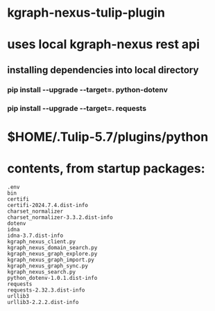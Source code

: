 # kgraph-nexus-tulip-plugin

# uses local kgraph-nexus rest api

## installing dependencies into local directory
### pip install --upgrade --target=. python-dotenv
### pip install --upgrade --target=. requests

# $HOME/.Tulip-5.7/plugins/python
# contents, from startup packages:

```
.env
bin
certifi
certifi-2024.7.4.dist-info
charset_normalizer
charset_normalizer-3.3.2.dist-info
dotenv
idna
idna-3.7.dist-info
kgraph_nexus_client.py
kgraph_nexus_domain_search.py
kgraph_nexus_graph_explore.py
kgraph_nexus_graph_import.py
kgraph_nexus_graph_sync.py
kgraph_nexus_search.py
python_dotenv-1.0.1.dist-info
requests
requests-2.32.3.dist-info
urllib3
urllib3-2.2.2.dist-info
```